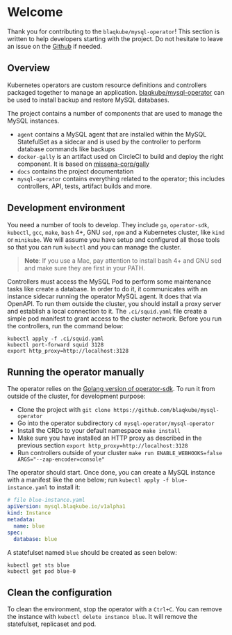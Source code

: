 # Welcome

Thank you for contributing to the `blaqkube/mysql-operator`! This section is
written to help developers starting with the project. Do not hesitate to leave
an issue on the [Github](https://github.com/blaqkube/mysql-operator/issues)
if needed.

## Overview

Kubernetes operators are custom resource definitions and controllers packaged
together to manage an application.
[blaqkube/mysql-operator](https://github.com/blaqkube/mysql-operator) can be
used to install backup and restore MySQL databases.

The project contains a number of components that are used to manage the
MySQL instances.

- `agent` contains a MySQL agent that are installed within the MySQL
  StatefulSet as a sidecar and is used by the controller to perform
  database commands like backups
- `docker-gally` is an artifact used on CircleCI to build and deploy
  the right component. It is based on
  [missena-corp/gally](https://github.com/missena-corp/gally)
- `docs` contains the project documentation
- `mysql-operator` contains everything related to the operator; this
  includes controllers, API, tests, artifact builds and more. 

## Development environment

You need a number of tools to develop. They include `go`, `operator-sdk`,
`kubectl`, `gcc`, `make`, `bash` 4+, GNU `sed`, `npm` and a Kubernetes cluster,
like `kind` or `minikube`. We will assume you have setup and configured all
those tools so that you can run `kubectl` and you can manage the cluster.

> **Note**: If you use a Mac, pay attention to install bash 4+ and GNU sed and
> make sure they are first in your PATH.

Controllers must access the MySQL Pod to perform some maintenance tasks like
create a database. In order to do it, it communicates with an instance sidecar
running the operator MySQL agent. It does that via OpenAPI. To run them
outside the cluster, you should install a proxy server and establish a
local connection to it. The `.ci/squid.yaml` file create a simple pod manifest
to grant access to the cluster network. Before you run the controllers, run
the command below:

```shell
kubectl apply -f .ci/squid.yaml
kubectl port-forward squid 3128
export http_proxy=http://localhost:3128
```

## Running the operator manually

The operator relies on the
[Golang version of operator-sdk](https://sdk.operatorframework.io/docs/building-operators/golang/).
To run it from outside of the cluster, for development purpose:

- Clone the project with `git clone https://github.com/blaqkube/mysql-operator`
- Go into the operator subdirectory `cd mysql-operator/mysql-operator`
- Install the CRDs to your default namespace `make install`
- Make sure you have installed an HTTP proxy as described in the previous
  section `export http_proxy=http://localhost:3128`
- Run controllers outside of your cluster `make run ENABLE_WEBHOOKS=false ARGS="--zap-encoder=console"`

The operator should start. Once done, you can create a MySQL instance with a
manifest like the one below; run `kubectl apply -f blue-instance.yaml` to
install it:

```yaml
# file blue-instance.yaml
apiVersion: mysql.blaqkube.io/v1alpha1
kind: Instance
metadata:
  name: blue
spec:
  database: blue
```

A statefulset named `blue` should be created as seen below:

```shell
kubectl get sts blue
kubectl get pod blue-0
```

## Clean the configuration

To clean the environment, stop the operator with a `Ctrl+C`. You can remove the instance with `kubectl delete instance blue`. It will remove the statefulset, replicaset and pod.
